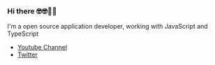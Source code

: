 ### Hi there 🤓🤓🥝🍇
I'm a open source application developer, working with JavaScript and TypeScript

+ [Youtube Channel](https://www.youtube.com/channel/UCAwcva4EMMjcsXvOvJAcriQ)
+ [Twitter](https://twitter.com/fecat233)
